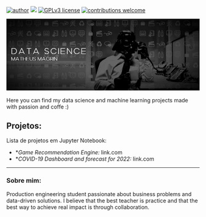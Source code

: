 [![author](https://img.shields.io/badge/-mattmagrin-red)](https://www.linkedin.com/in/matheusmagrin/) [![](https://img.shields.io/badge/python-3.7+-blue.svg)](https://www.python.org/downloads/release/python-365/) [![GPLv3 license](https://img.shields.io/badge/License-GPLv3-blue.svg)](http://perso.crans.org/besson/LICENSE.html) [![contributions welcome](https://img.shields.io/badge/contributions-welcome-brightgreen.svg?style=flat)](https://github.com/mattmagrin/data_science/issues)

<p align="center">
  <img src="/img/cover.png" >
</p>

Here you can find my data science and machine learning projects made with passion and coffe :)

## Projetos:
Lista de projetos em Jupyter Notebook:

* **Game Recommendation Engine:* link.com 
* **COVID-19 Dashboard and forecast for 2022:* link.com 

---

### Sobre mim:

Production engineering student passionate about business problems and data-driven solutions.  I believe that the best teacher is practice and that the best way to achieve real impact is through collaboration.


